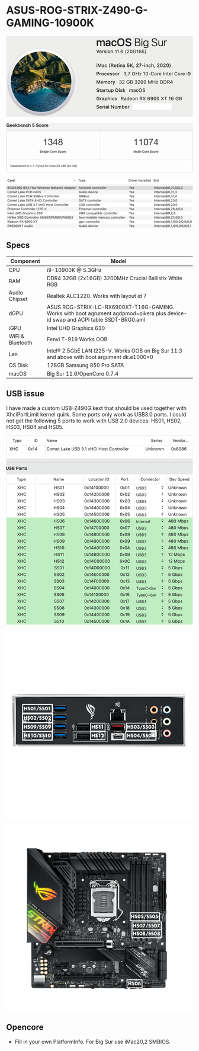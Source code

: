 # ASUS-ROG-STRIX-Z490-G-GAMING-10900K
 <p align="center">
  <img src="Images/AboutThisMac.png" align=center">
 </p>
  <p align="center">
  <img src="Images/Geekbench5.png" align=center">
 </p>
 <p align="center">
  <img src="Images/PCI.png" align=center">
 </p>

 ## Specs
 | **Component** | **Model** |
| ------------- | --------- |
| CPU | i9-10900K @ 5.3GHz |
| RAM | DDR4 32GB (2x16GB) 3200MHz Crucial Ballistix White RGB |
| Audio Chipset | Realtek ALC1220. Works with layout id 7 |
| dGPU | ASUS ROG-STRIX-LC-RX6900XT-T16G-GAMING. Works with boot agrument agdpmod=pikera plus device-id swap and ACPI table SSDT-BRG0.aml |
| iGPU | Intel UHD Graphics 630 |
| WiFi & Bluetooth | Fenvi T-919 Works OOB |
| Lan |  Intel® 2.5GbE LAN I225-V. Works OOB on Big Sur 11.3 and above with boot argument dk.e1000=0 |
| OS Disk | 128GB Samsung 850 Pro SATA |
| macOS | Big Sur 11.6/OpenCore 0.7.4 |

## USB issue
I have made a custom USB-Z490G.kext that should be used together with XhciPortLimit kernel quirk. Some ports only work as USB3.0 ports. I could not get the following 5 ports to work with USB 2.0 devices: HS01, HS02, HS03, HS04 and HS05.
 <p align="center">
  <img src="Images/USB.png" align=center">
 </p>
 <p align="center">
  <img src="Images/BackIO.png" align=center">
 </p>
  <p align="center">
  <img src="Images/MB.png" align=center">
 </p>
 
## Opencore
- Fill in your own PlatformInfo. For Big Sur use iMac20,2 SMBIOS.